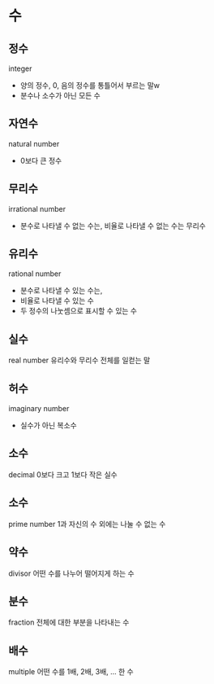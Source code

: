 # 수

## 정수
integer
- 양의 정수, 0, 음의 정수를 통틀어서 부르는 말w
- 분수나 소수가 아닌 모든 수

## 자연수
natural number
- 0보다 큰 정수

## 무리수
irrational number
- 분수로 나타낼 수 없는 수는, 비율로 나타낼 수 없는 수는 무리수

## 유리수
rational number
- 분수로 나타낼 수 있는 수는, 
- 비율로 나타낼 수 있는 수
- 두 정수의 나눗셈으로 표시할 수 있는 수

## 실수
real number
유리수와 무리수 전체를 일컫는 말

## 허수
imaginary number
- 실수가 아닌 복소수

## 소수
decimal
0보다 크고 1보다 작은 실수

## 소수
prime number
1과 자신의 수 외에는 나눌 수 없는 수

## 약수
divisor
어떤 수를 나누어 떨어지게 하는 수

## 분수
fraction
전체에 대한 부분을 나타내는 수

## 배수
multiple
어떤 수를 1배, 2배, 3배, ... 한 수